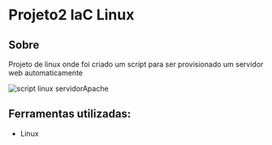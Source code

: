 <h1>Projeto2 IaC Linux</h1>

<h2>Sobre</h2>
<p>Projeto de linux onde foi criado um script para ser provisionado um servidor web automaticamente </p>

![script linux servidorApache](https://github.com/1S4QU3s/linux-projeto2-iac/assets/159395767/232cb5d2-c52d-4cff-9e26-43f78be9c23f)



## Ferramentas utilizadas:

* Linux
